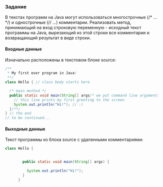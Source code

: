 ### Задание

В текстах программ на Java могут использоваться многострочные (/* ... */) и однострочные (// ...) комментарии. Реализовать метод, принимающий на вход строковую переменную - исходный текст программы на Java, вырезающий из этой строки все комментарии и возвращающий результат в виде строки.

#### Входные данные
Изначально расположены в текстовом блоке source:
```java
/**
 * My first ever program in Java!
 **/
class Hello { // class body starts here

  /* main method */
  public static void main(String[] args/* we put command line arguments here*/) {
    // this line prints my first greeting to the screen
    System.out.println("Hi!"); // :)
  }/**/
} // the end
// to be continued...
```

#### Выходные данные
Текст программы из блока source с удаленными комментариями:
```java
class Hello { 

        
        public static void main(String[] args) {
          
          System.out.println("Hi!"); 
        }
      } 
```
